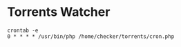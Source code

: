 Torrents Watcher
================

	crontab -e
	0 * * * * /usr/bin/php /home/checker/torrents/cron.php

